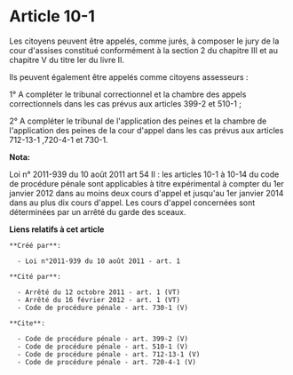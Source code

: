 # Article 10-1

Les citoyens peuvent être appelés, comme jurés, à composer le jury de la cour d'assises constitué conformément à la section 2
du chapitre III et au chapitre V du titre Ier du livre II. 

Ils peuvent également être appelés comme citoyens assesseurs : 

1° A compléter le tribunal correctionnel et la chambre des appels correctionnels dans les cas prévus aux articles 399-2 et
510-1 ; 

2° A compléter le tribunal de l'application des peines et la chambre de l'application des peines de la cour d'appel dans les
cas prévus aux articles 712-13-1
,720-4-1 et 730-1.

**Nota:**

Loi n° 2011-939 du 10 août 2011 art 54 II : les articles 10-1 à 10-14 du code de procédure pénale sont applicables à titre
expérimental à compter du 1er janvier 2012 dans au moins deux cours d'appel et jusqu'au 1er janvier 2014 dans au plus dix
cours d'appel. Les cours d'appel concernées sont déterminées par un arrêté du garde des sceaux.

**Liens relatifs à cet article**

	**Créé par**:

	  - Loi n°2011-939 du 10 août 2011 - art. 1

	**Cité par**:

	  - Arrêté du 12 octobre 2011 - art. 1 (VT)
	  - Arrêté du 16 février 2012 - art. 1 (VT)
	  - Code de procédure pénale - art. 730-1 (V)

	**Cite**:

	  - Code de procédure pénale - art. 399-2 (V)
	  - Code de procédure pénale - art. 510-1 (V)
	  - Code de procédure pénale - art. 712-13-1 (V)
	  - Code de procédure pénale - art. 720-4-1 (V)

